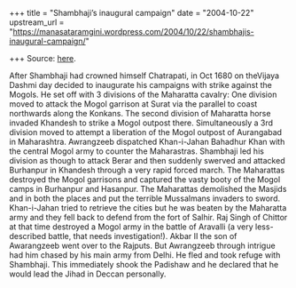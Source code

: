 +++
title = "Shambhaji’s inaugural campaign"
date = "2004-10-22"
upstream_url = "https://manasataramgini.wordpress.com/2004/10/22/shambhajis-inaugural-campaign/"

+++
Source: [here](https://manasataramgini.wordpress.com/2004/10/22/shambhajis-inaugural-campaign/).

After Shambhaji had crowned himself Chatrapati, in Oct 1680 on theVijaya Dashmi day decided to inaugurate his campaigns with strike against the Mogols. He set off with 3 divisions of the Maharatta cavalry: One division moved to attack the Mogol garrison at Surat via the parallel to coast northwards along the Konkans. The second division of Maharatta horse invaded Khandesh to strike a Mogol outpost there. Simultaneously a 3rd division moved to attempt a liberation of the Mogol outpost of Aurangabad in Maharashtra. Awrangzeeb dispatched Khan-i-Jahan Bahadhur Khan with the central Mogol army to counter the Maharastras. Shambhaji led his division as though to attack Berar and then suddenly swerved and attacked Burhanpur in Khandesh through a very rapid forced march. The Maharattas destroyed the Mogol garrisons and captured the vasty booty of the Mogol camps in Burhanpur and Hasanpur. The Maharattas demolished the Masjids and in both the places and put the terrible Mussalmans invaders to sword. Khan-i-Jahan tried to retrieve the cities but he was beaten by the Maharatta army and they fell back to defend from the fort of Salhir. Raj Singh of Chittor at that time destroyed a Mogol army in the battle of Aravalli (a very less-described battle, that needs investigation!). Akbar II the son of Awarangzeeb went over to the Rajputs. But Awrangzeeb through intrigue had him chased by his main army from Delhi. He fled and took refuge with Shambhaji. This immediately shook the Padishaw and he declared that he would lead the Jihad in Deccan personally.

